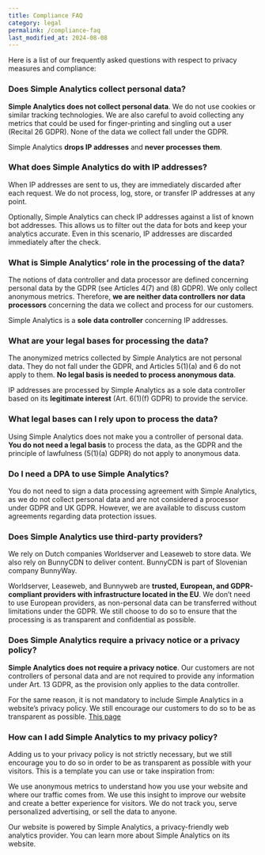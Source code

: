```yaml
---
title: Compliance FAQ
category: legal
permalink: /compliance-faq
last_modified_at: 2024-08-08
---
```


Here is a list of our frequently asked questions with respect to privacy measures and compliance: 

### Does Simple Analytics collect personal data?

**Simple Analytics does not collect personal data**. We do not use cookies or similar tracking technologies. We are also careful to avoid collecting any metrics that could be used for finger-printing and singling out a user (Recital 26 GDPR). None of the data we collect fall under the GDPR.

Simple Analytics **drops IP addresses** and **never processes them**. 

### What does Simple Analytics do with IP addresses?

When IP addresses are sent to us, they are immediately discarded after each request. We do not process, log, store, or transfer IP addresses at any point.

Optionally, Simple Analytics can check IP addresses against a list of known bot addresses. This allows us to filter out the data for bots and keep your analytics accurate. Even in this scenario, IP addresses are discarded immediately after the check.

### What is Simple Analytics’ role in the processing of the data?

The notions of data controller and data processor are defined concerning personal data by the GDPR (see Articles 4(7) and (8) GDPR). We only collect anonymous metrics. Therefore, **we are neither data controllers nor data processors** concerning the data we collect and process for our customers.

Simple Analytics is a **sole** **data controller** concerning IP addresses.

### What are your legal bases for processing the data?

The anonymized metrics collected by Simple Analytics are not personal data. They do not fall under the GDPR, and Articles 5(1)(a) and 6 do not apply to them. **No legal basis is needed to process anonymous data**.

IP addresses are processed by Simple Analytics as a sole data controller based on its **legitimate interest** (Art. 6(1)(f) GDPR) to provide the service.

### What legal bases can I rely upon to process the data?

Using Simple Analytics does not make you a controller of personal data. **You do not need a legal basis** to process the data, as the GDPR and the principle of lawfulness (5(1)(a) GDPR) do not apply to anonymous data.

### Do I need a DPA to use Simple Analytics?

You do not need to sign a data processing agreement with Simple Analytics, as we do not collect personal data and are not considered a processor under GDPR and UK GDPR. However, we are available to discuss custom agreements regarding data protection issues.

### Does Simple Analytics use third-party providers?

We rely on Dutch companies Worldserver and Leaseweb to store data. We also rely on BunnyCDN to deliver content. BunnyCDN is part of Slovenian company BunnyWay.

Worldserver, Leaseweb, and Bunnyweb are **trusted, European, and GDPR-compliant providers with infrastructure located in the EU**. We don’t need to use European providers, as non-personal data can be transferred without limitations under the GDPR. We still choose to do so to ensure that the processing is as transparent and confidential as possible.

### Does Simple Analytics require a privacy notice or a privacy policy?

**Simple Analytics does not require a privacy notice**. Our customers are not controllers of personal data and are not required to provide any information under Art. 13 GDPR, as the provision only applies to the data controller.

For the same reason, it is not mandatory to include Simple Analytics in a website’s privacy policy. We still encourage our customers to do so to be as transparent as possible. [This page](/your-privacy-policy)

### How can I add Simple Analytics to my privacy policy?

Adding us to your privacy policy is not strictly necessary, but we still encourage you to do so in order to be as transparent as possible with your visitors. This is a template you can use or take inspiration from:

We use anonymous metrics to understand how you use your website and where our traffic comes from. We use this insight to improve our website and create a better experience for visitors. We do not track you, serve personalized advertising, or sell the data to anyone.

Our website is powered by Simple Analytics, a privacy-friendly web analytics provider. You can learn more about Simple Analytics on its website.
